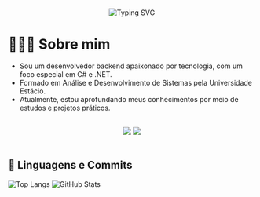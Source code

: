<div align="center">
  <br>
  
  ![Typing SVG](https://readme-typing-svg.demolab.com/?font=Fira+Code&size=30&pause=1000&color=f5f5f5&center=true&width=600&lines=Bem-vindo(a),+eu+sou+o+Igor!) 
</div>

# 👨🏻‍💻 Sobre mim
- Sou um desenvolvedor backend apaixonado por tecnologia, com um foco especial em C# e .NET.
- Formado em Análise e Desenvolvimento de Sistemas pela Universidade Estácio.
- Atualmente, estou aprofundando meus conhecimentos por meio de estudos e projetos práticos.

<br>

<div align="center">
   <a href="https://www.linkedin.com/in/igorsantiago" target="_blank"><img src="https://img.shields.io/badge/-LinkedIn-%230077B5?style=for-the-badge&logo=linkedin&logoColor=white" target="_blank"></a> 
   <a href="https://github.com/igorsantiiago" target="_blank"><img src="https://img.shields.io/badge/GitHub-000?style=for-the-badge&logo=github&logoColor=white" target="_blank"></a> 
</div>

<br>

## 📌 Linguagens e Commits

![Top Langs](https://github-readme-stats-git-masterrstaa-rickstaa.vercel.app/api/top-langs/?username=igorsantiiago&layout=compact&bg_color=000&border_color=30A3DC&title_color=E94D5F&text_color=FFF)
![GitHub Stats](https://github-readme-stats.vercel.app/api?username=igorsantiiago&theme=transparent&bg_color=000&border_color=30A3DC&show_icons=true&icon_color=30A3DC&title_color=E94D5F&text_color=FFF)

